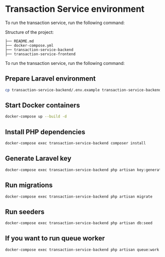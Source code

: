 # Transaction Service environment

To run the transaction service,  run the following command:

Structure of the project:

    ├── README.md
    ├── docker-compose.yml
    ├── transaction-service-backend
    ├── transaction-service-frontend

To run the transaction service,  run the following command:


## Prepare Laravel environment
```sh
cp transaction-service-backend/.env.example transaction-service-backend/.env
```

## Start Docker containers
```sh
docker-compose up --build -d
```

## Install PHP dependencies
```sh
docker-compose exec transaction-service-backend composer install
```

## Generate Laravel key
```sh
docker-compose exec transaction-service-backend php artisan key:generate
```

## Run migrations
```sh
docker-compose exec transaction-service-backend php artisan migrate
```

## Run seeders
```sh
docker-compose exec transaction-service-backend php artisan db:seed
```

## If you want to run queue worker
```sh
docker-compose exec transaction-service-backend php artisan queue:work
```
